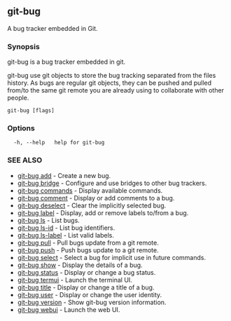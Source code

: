 ## git-bug

A bug tracker embedded in Git.

### Synopsis

git-bug is a bug tracker embedded in git.

git-bug use git objects to store the bug tracking separated from the files
history. As bugs are regular git objects, they can be pushed and pulled from/to
the same git remote you are already using to collaborate with other people.



```
git-bug [flags]
```

### Options

```
  -h, --help   help for git-bug
```

### SEE ALSO

* [git-bug add](git-bug_add.md)	 - Create a new bug.
* [git-bug bridge](git-bug_bridge.md)	 - Configure and use bridges to other bug trackers.
* [git-bug commands](git-bug_commands.md)	 - Display available commands.
* [git-bug comment](git-bug_comment.md)	 - Display or add comments to a bug.
* [git-bug deselect](git-bug_deselect.md)	 - Clear the implicitly selected bug.
* [git-bug label](git-bug_label.md)	 - Display, add or remove labels to/from a bug.
* [git-bug ls](git-bug_ls.md)	 - List bugs.
* [git-bug ls-id](git-bug_ls-id.md)	 - List bug identifiers.
* [git-bug ls-label](git-bug_ls-label.md)	 - List valid labels.
* [git-bug pull](git-bug_pull.md)	 - Pull bugs update from a git remote.
* [git-bug push](git-bug_push.md)	 - Push bugs update to a git remote.
* [git-bug select](git-bug_select.md)	 - Select a bug for implicit use in future commands.
* [git-bug show](git-bug_show.md)	 - Display the details of a bug.
* [git-bug status](git-bug_status.md)	 - Display or change a bug status.
* [git-bug termui](git-bug_termui.md)	 - Launch the terminal UI.
* [git-bug title](git-bug_title.md)	 - Display or change a title of a bug.
* [git-bug user](git-bug_user.md)	 - Display or change the user identity.
* [git-bug version](git-bug_version.md)	 - Show git-bug version information.
* [git-bug webui](git-bug_webui.md)	 - Launch the web UI.

